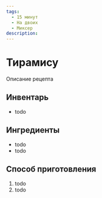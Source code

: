 ```yaml
---
tags:
  - 15 минут
  - На двоих
  - Миксер
description:
---
```

# Тирамису

Описание рецепта

## Инвентарь

- todo

## Ингредиенты

- todo
- todo

## Способ приготовления

1. todo
1. todo